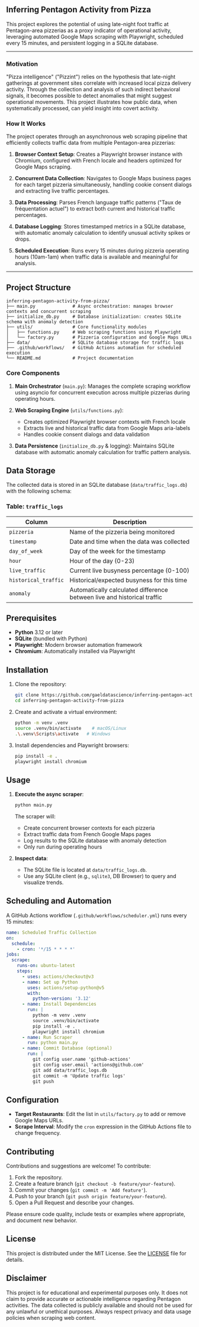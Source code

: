 ## Inferring Pentagon Activity from Pizza

This project explores the potential of using late-night foot traffic at Pentagon-area pizzerias as a proxy indicator of operational activity, leveraging automated Google Maps scraping with Playwright, scheduled every 15 minutes, and persistent logging in a SQLite database.

---

### Motivation

"Pizza intelligence" ("Pizzint") relies on the hypothesis that late-night gatherings at government sites correlate with increased local pizza delivery activity. Through the collection and analysis of such indirect behavioral signals, it becomes possible to detect anomalies that might suggest operational movements. This project illustrates how public data, when systematically processed, can yield insight into covert activity.

### How It Works

The project operates through an asynchronous web scraping pipeline that efficiently collects traffic data from multiple Pentagon-area pizzerias:

1. **Browser Context Setup**: Creates a Playwright browser instance with Chromium, configured with French locale and headers optimized for Google Maps scraping.

2. **Concurrent Data Collection**: Navigates to Google Maps business pages for each target pizzeria simultaneously, handling cookie consent dialogs and extracting live traffic percentages.

3. **Data Processing**: Parses French language traffic patterns ("Taux de fréquentation actuel") to extract both current and historical traffic percentages.

4. **Database Logging**: Stores timestamped metrics in a SQLite database, with automatic anomaly calculation to identify unusual activity spikes or drops.

5. **Scheduled Execution**: Runs every 15 minutes during pizzeria operating hours (10am-1am) when traffic data is available and meaningful for analysis.

---

## Project Structure

```
inferring-pentagon-activity-from-pizza/
├── main.py              # Async orchestration: manages browser contexts and concurrent scraping
├── initialize_db.py     # Database initialization: creates SQLite schema with anomaly detection
├── utils/               # Core functionality modules
│   ├── functions.py     # Web scraping functions using Playwright
│   └── factory.py       # Pizzeria configuration and Google Maps URLs
├── data/                # SQLite database storage for traffic logs
├── .github/workflows/   # GitHub Actions automation for scheduled execution
└── README.md            # Project documentation
```

### Core Components

1. **Main Orchestrator** (`main.py`): Manages the complete scraping workflow using asyncio for concurrent execution across multiple pizzerias during operating hours.

2. **Web Scraping Engine** (`utils/functions.py`): 
   - Creates optimized Playwright browser contexts with French locale
   - Extracts live and historical traffic data from Google Maps aria-labels
   - Handles cookie consent dialogs and data validation

3. **Data Persistence** (`initialize_db.py` & logging): Maintains SQLite database with automatic anomaly calculation for traffic pattern analysis.

## Data Storage

The collected data is stored in an SQLite database (`data/traffic_logs.db`) with the following schema:

### Table: `traffic_logs`

| Column | Description |
|--------|-------------|
| `pizzeria` | Name of the pizzeria being monitored |
| `timestamp` | Date and time when the data was collected |
| `day_of_week` | Day of the week for the timestamp |
| `hour` | Hour of the day (0-23) |
| `live_traffic` | Current live busyness percentage (0-100) |
| `historical_traffic` | Historical/expected busyness for this time |
| `anomaly` | Automatically calculated difference between live and historical traffic |

## Prerequisites

- **Python** 3.12 or later
- **SQLite** (bundled with Python)
- **Playwright**: Modern browser automation framework
- **Chromium**: Automatically installed via Playwright

## Installation

1. Clone the repository:
   ```bash
   git clone https://github.com/gaeldatascience/inferring-pentagon-activity-from-pizza.git
   cd inferring-pentagon-activity-from-pizza
   ```
2. Create and activate a virtual environment:
   ```bash
   python -m venv .venv
   source .venv/bin/activate    # macOS/Linux
   .\.venv\Scripts\activate   # Windows
   ```
3. Install dependencies and Playwright browsers:
   ```bash
   pip install -e .
   playwright install chromium
   ```

## Usage

1. **Execute the async scraper**:
   ```bash
   python main.py
   ```
   
   The scraper will:
   - Create concurrent browser contexts for each pizzeria
   - Extract traffic data from French Google Maps pages
   - Log results to the SQLite database with anomaly detection
   - Only run during operating hours
3. **Inspect data**:
   - The SQLite file is located at `data/traffic_logs.db`.
   - Use any SQLite client (e.g., `sqlite3`, DB Browser) to query and visualize trends.

## Scheduling and Automation

A GitHub Actions workflow (`.github/workflows/scheduler.yml`) runs every 15 minutes:

```yaml
name: Scheduled Traffic Collection
on:
  schedule:
    - cron: '*/15 * * * *'
jobs:
  scrape:
    runs-on: ubuntu-latest
    steps:
      - uses: actions/checkout@v3
      - name: Set up Python
        uses: actions/setup-python@v5
        with:
          python-version: '3.12'
      - name: Install Dependencies
        run: |
          python -m venv .venv
          source .venv/bin/activate
          pip install -e .
          playwright install chromium
      - name: Run Scraper
        run: python main.py
      - name: Commit Database (optional)
        run: |
          git config user.name 'github-actions'
          git config user.email 'actions@github.com'
          git add data/traffic_logs.db
          git commit -m 'Update traffic logs'
          git push
```

## Configuration

- **Target Restaurants**: Edit the list in `utils/factory.py` to add or remove Google Maps URLs.
- **Scrape Interval**: Modify the `cron` expression in the GitHub Actions file to change frequency.

## Contributing

Contributions and suggestions are welcome! To contribute:

1. Fork the repository.
2. Create a feature branch (`git checkout -b feature/your-feature`).
3. Commit your changes (`git commit -m 'Add feature'`).
4. Push to your branch (`git push origin feature/your-feature`).
5. Open a Pull Request and describe your changes.

Please ensure code quality, include tests or examples where appropriate, and document new behavior.

## License

This project is distributed under the MIT License. See the [LICENSE](LICENSE) file for details.

## Disclaimer

This project is for educational and experimental purposes only. It does not claim to provide accurate or actionable intelligence regarding Pentagon activities. The data collected is publicly available and should not be used for any unlawful or unethical purposes. Always respect privacy and data usage policies when scraping web content.
